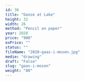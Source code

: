```yaml
---
id: 36
title: "Goose at Lake"
height: 32
width: 26
method: "Pencil on paper"
year: 2020
price: "900"
exPrice: ""
status: ""
fileName: "2020-gaas-i-mosen.jpg"
medie: "drawing"
draft: "False"
slug: "gaas-i-mosen"
weight: "80"
---
```

